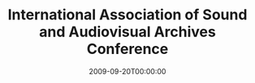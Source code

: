 ---
acronym: IASA 2009
date: '2009-09-20T00:00:00'
ext_url: http://www.iasa2009.com/
location: Athens, Greece
submission_date: '2009-01-30T00:00:00'
title: International Association of Sound and Audiovisual Archives Conference
---
